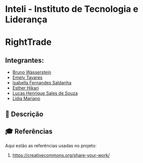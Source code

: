# Inteli - Instituto de Tecnologia e Liderança

# RightTrade

## Integrantes: 
- <a href="https://www.linkedin.com/in/bruno-wasserstein/">Bruno Wasserstein</a>
- <a href="https://www.linkedin.com/in/emely-tavares-3575ba24a/">Emely Tavares</a>
- <a href="https://www.linkedin.com/in/isabella-fernandes-saldanha-138a631b4/">Isabella Fernandes Saldanha</a> 
- <a href="https://www.linkedin.com/in/estherhikari/">Esther Hikari</a> 
- <a href="https://www.linkedin.com/in/lucas-henrique-sales-de-souza/">Lucas Henrique Sales de Souza</a>
- <a href="https://www.linkedin.com/in/lidia-mariano-b68282264/">Lídia Mariano</a> 


## 📝 Descrição


## 🎓 Referências

Aqui estão as referências usadas no projeto:

1. <https://creativecommons.org/share-your-work/>

